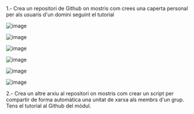 1.- Crea un repositori de Github on mostris com crees una caperta personal per als usuaris d'un domini seguint el tutorial 

![image](https://github.com/user-attachments/assets/ffe078c8-b92f-44f3-9bc3-7a55bcbbd5d4)

![image](https://github.com/user-attachments/assets/34a26dee-cd26-4317-9e91-df9ccdaac439)

![image](https://github.com/user-attachments/assets/e5c062c3-249a-405c-bab4-e376179cf4c3)

![image](https://github.com/user-attachments/assets/f41f46c2-2a50-4fb5-881c-2e215c48c1e9)

![image](https://github.com/user-attachments/assets/7db7ab14-6a32-4d50-85c8-41f2ed28bfc3)

![image](https://github.com/user-attachments/assets/44a89010-a50b-424e-bdd7-bb0627fc22b9)

2.- Crea un altre arxiu al repositori on mostris com crear un script per compartir de forma automàtica una unitat de xarxa als membrs d'un grup. Tens el tutorial al Github del mòdul.

